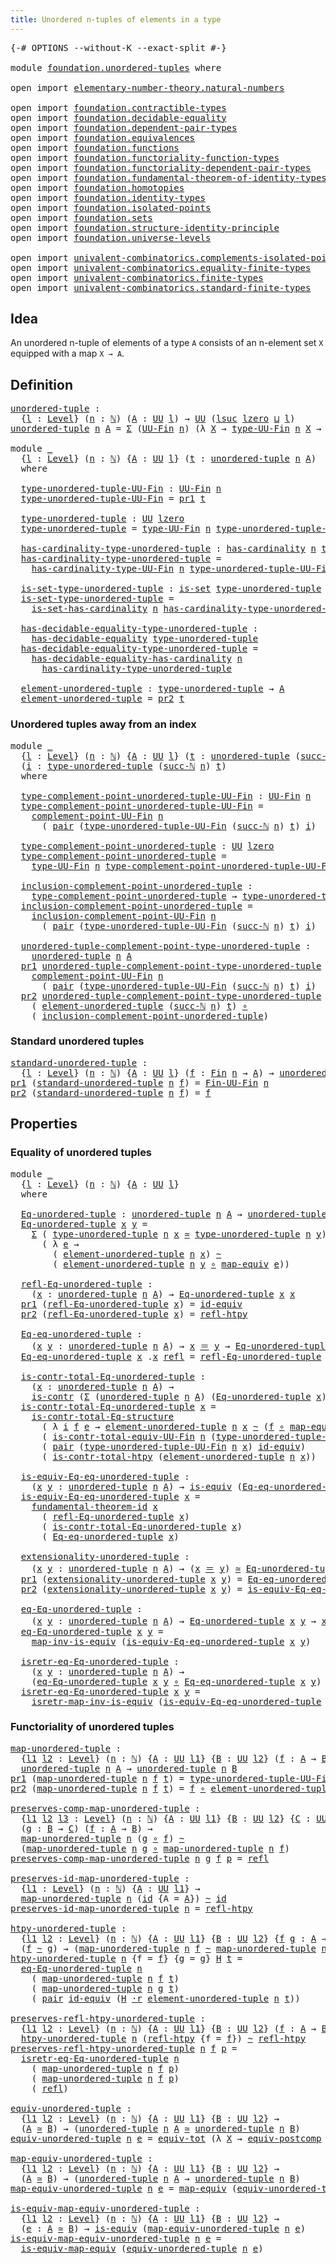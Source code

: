 ```yaml
---
title: Unordered n-tuples of elements in a type
---
```


<pre class="Agda"><a id="66" class="Symbol">{-#</a> <a id="70" class="Keyword">OPTIONS</a> <a id="78" class="Pragma">--without-K</a> <a id="90" class="Pragma">--exact-split</a> <a id="104" class="Symbol">#-}</a>

<a id="109" class="Keyword">module</a> <a id="116" href="foundation.unordered-tuples.html" class="Module">foundation.unordered-tuples</a> <a id="144" class="Keyword">where</a>

<a id="151" class="Keyword">open</a> <a id="156" class="Keyword">import</a> <a id="163" href="elementary-number-theory.natural-numbers.html" class="Module">elementary-number-theory.natural-numbers</a>

<a id="205" class="Keyword">open</a> <a id="210" class="Keyword">import</a> <a id="217" href="foundation.contractible-types.html" class="Module">foundation.contractible-types</a>
<a id="247" class="Keyword">open</a> <a id="252" class="Keyword">import</a> <a id="259" href="foundation.decidable-equality.html" class="Module">foundation.decidable-equality</a>
<a id="289" class="Keyword">open</a> <a id="294" class="Keyword">import</a> <a id="301" href="foundation.dependent-pair-types.html" class="Module">foundation.dependent-pair-types</a>
<a id="333" class="Keyword">open</a> <a id="338" class="Keyword">import</a> <a id="345" href="foundation.equivalences.html" class="Module">foundation.equivalences</a>
<a id="369" class="Keyword">open</a> <a id="374" class="Keyword">import</a> <a id="381" href="foundation.functions.html" class="Module">foundation.functions</a>
<a id="402" class="Keyword">open</a> <a id="407" class="Keyword">import</a> <a id="414" href="foundation.functoriality-function-types.html" class="Module">foundation.functoriality-function-types</a>
<a id="454" class="Keyword">open</a> <a id="459" class="Keyword">import</a> <a id="466" href="foundation.functoriality-dependent-pair-types.html" class="Module">foundation.functoriality-dependent-pair-types</a>
<a id="512" class="Keyword">open</a> <a id="517" class="Keyword">import</a> <a id="524" href="foundation.fundamental-theorem-of-identity-types.html" class="Module">foundation.fundamental-theorem-of-identity-types</a>
<a id="573" class="Keyword">open</a> <a id="578" class="Keyword">import</a> <a id="585" href="foundation.homotopies.html" class="Module">foundation.homotopies</a>
<a id="607" class="Keyword">open</a> <a id="612" class="Keyword">import</a> <a id="619" href="foundation.identity-types.html" class="Module">foundation.identity-types</a>
<a id="645" class="Keyword">open</a> <a id="650" class="Keyword">import</a> <a id="657" href="foundation.isolated-points.html" class="Module">foundation.isolated-points</a>
<a id="684" class="Keyword">open</a> <a id="689" class="Keyword">import</a> <a id="696" href="foundation.sets.html" class="Module">foundation.sets</a>
<a id="712" class="Keyword">open</a> <a id="717" class="Keyword">import</a> <a id="724" href="foundation.structure-identity-principle.html" class="Module">foundation.structure-identity-principle</a>
<a id="764" class="Keyword">open</a> <a id="769" class="Keyword">import</a> <a id="776" href="foundation.universe-levels.html" class="Module">foundation.universe-levels</a>

<a id="804" class="Keyword">open</a> <a id="809" class="Keyword">import</a> <a id="816" href="univalent-combinatorics.complements-isolated-points.html" class="Module">univalent-combinatorics.complements-isolated-points</a>
<a id="868" class="Keyword">open</a> <a id="873" class="Keyword">import</a> <a id="880" href="univalent-combinatorics.equality-finite-types.html" class="Module">univalent-combinatorics.equality-finite-types</a>
<a id="926" class="Keyword">open</a> <a id="931" class="Keyword">import</a> <a id="938" href="univalent-combinatorics.finite-types.html" class="Module">univalent-combinatorics.finite-types</a>
<a id="975" class="Keyword">open</a> <a id="980" class="Keyword">import</a> <a id="987" href="univalent-combinatorics.standard-finite-types.html" class="Module">univalent-combinatorics.standard-finite-types</a>
</pre>
## Idea

An unordered n-tuple of elements of a type `A` consists of an n-element set `X` equipped with a map `X → A`.

## Definition

<pre class="Agda"><a id="unordered-tuple"></a><a id="1180" href="foundation.unordered-tuples.html#1180" class="Function">unordered-tuple</a> <a id="1196" class="Symbol">:</a>
  <a id="1200" class="Symbol">{</a><a id="1201" href="foundation.unordered-tuples.html#1201" class="Bound">l</a> <a id="1203" class="Symbol">:</a> <a id="1205" href="Agda.Primitive.html#597" class="Postulate">Level</a><a id="1210" class="Symbol">}</a> <a id="1212" class="Symbol">(</a><a id="1213" href="foundation.unordered-tuples.html#1213" class="Bound">n</a> <a id="1215" class="Symbol">:</a> <a id="1217" href="elementary-number-theory.natural-numbers.html#1458" class="Datatype">ℕ</a><a id="1218" class="Symbol">)</a> <a id="1220" class="Symbol">(</a><a id="1221" href="foundation.unordered-tuples.html#1221" class="Bound">A</a> <a id="1223" class="Symbol">:</a> <a id="1225" href="foundation-core.universe-levels.html#235" class="Primitive">UU</a> <a id="1228" href="foundation.unordered-tuples.html#1201" class="Bound">l</a><a id="1229" class="Symbol">)</a> <a id="1231" class="Symbol">→</a> <a id="1233" href="foundation-core.universe-levels.html#235" class="Primitive">UU</a> <a id="1236" class="Symbol">(</a><a id="1237" href="Agda.Primitive.html#780" class="Primitive">lsuc</a> <a id="1242" href="Agda.Primitive.html#764" class="Primitive">lzero</a> <a id="1248" href="Agda.Primitive.html#810" class="Primitive Operator">⊔</a> <a id="1250" href="foundation.unordered-tuples.html#1201" class="Bound">l</a><a id="1251" class="Symbol">)</a>
<a id="1253" href="foundation.unordered-tuples.html#1180" class="Function">unordered-tuple</a> <a id="1269" href="foundation.unordered-tuples.html#1269" class="Bound">n</a> <a id="1271" href="foundation.unordered-tuples.html#1271" class="Bound">A</a> <a id="1273" class="Symbol">=</a> <a id="1275" href="foundation-core.dependent-pair-types.html#515" class="Record">Σ</a> <a id="1277" class="Symbol">(</a><a id="1278" href="univalent-combinatorics.finite-types.html#5892" class="Function">UU-Fin</a> <a id="1285" href="foundation.unordered-tuples.html#1269" class="Bound">n</a><a id="1286" class="Symbol">)</a> <a id="1288" class="Symbol">(λ</a> <a id="1291" href="foundation.unordered-tuples.html#1291" class="Bound">X</a> <a id="1293" class="Symbol">→</a> <a id="1295" href="univalent-combinatorics.finite-types.html#5954" class="Function">type-UU-Fin</a> <a id="1307" href="foundation.unordered-tuples.html#1269" class="Bound">n</a> <a id="1309" href="foundation.unordered-tuples.html#1291" class="Bound">X</a> <a id="1311" class="Symbol">→</a> <a id="1313" href="foundation.unordered-tuples.html#1271" class="Bound">A</a><a id="1314" class="Symbol">)</a>

<a id="1317" class="Keyword">module</a> <a id="1324" href="foundation.unordered-tuples.html#1324" class="Module">_</a>
  <a id="1328" class="Symbol">{</a><a id="1329" href="foundation.unordered-tuples.html#1329" class="Bound">l</a> <a id="1331" class="Symbol">:</a> <a id="1333" href="Agda.Primitive.html#597" class="Postulate">Level</a><a id="1338" class="Symbol">}</a> <a id="1340" class="Symbol">(</a><a id="1341" href="foundation.unordered-tuples.html#1341" class="Bound">n</a> <a id="1343" class="Symbol">:</a> <a id="1345" href="elementary-number-theory.natural-numbers.html#1458" class="Datatype">ℕ</a><a id="1346" class="Symbol">)</a> <a id="1348" class="Symbol">{</a><a id="1349" href="foundation.unordered-tuples.html#1349" class="Bound">A</a> <a id="1351" class="Symbol">:</a> <a id="1353" href="foundation-core.universe-levels.html#235" class="Primitive">UU</a> <a id="1356" href="foundation.unordered-tuples.html#1329" class="Bound">l</a><a id="1357" class="Symbol">}</a> <a id="1359" class="Symbol">(</a><a id="1360" href="foundation.unordered-tuples.html#1360" class="Bound">t</a> <a id="1362" class="Symbol">:</a> <a id="1364" href="foundation.unordered-tuples.html#1180" class="Function">unordered-tuple</a> <a id="1380" href="foundation.unordered-tuples.html#1341" class="Bound">n</a> <a id="1382" href="foundation.unordered-tuples.html#1349" class="Bound">A</a><a id="1383" class="Symbol">)</a>
  <a id="1387" class="Keyword">where</a>

  <a id="1396" href="foundation.unordered-tuples.html#1396" class="Function">type-unordered-tuple-UU-Fin</a> <a id="1424" class="Symbol">:</a> <a id="1426" href="univalent-combinatorics.finite-types.html#5892" class="Function">UU-Fin</a> <a id="1433" href="foundation.unordered-tuples.html#1341" class="Bound">n</a>
  <a id="1437" href="foundation.unordered-tuples.html#1396" class="Function">type-unordered-tuple-UU-Fin</a> <a id="1465" class="Symbol">=</a> <a id="1467" href="foundation-core.dependent-pair-types.html#605" class="Field">pr1</a> <a id="1471" href="foundation.unordered-tuples.html#1360" class="Bound">t</a>

  <a id="1476" href="foundation.unordered-tuples.html#1476" class="Function">type-unordered-tuple</a> <a id="1497" class="Symbol">:</a> <a id="1499" href="foundation-core.universe-levels.html#235" class="Primitive">UU</a> <a id="1502" href="Agda.Primitive.html#764" class="Primitive">lzero</a>
  <a id="1510" href="foundation.unordered-tuples.html#1476" class="Function">type-unordered-tuple</a> <a id="1531" class="Symbol">=</a> <a id="1533" href="univalent-combinatorics.finite-types.html#5954" class="Function">type-UU-Fin</a> <a id="1545" href="foundation.unordered-tuples.html#1341" class="Bound">n</a> <a id="1547" href="foundation.unordered-tuples.html#1396" class="Function">type-unordered-tuple-UU-Fin</a>

  <a id="1578" href="foundation.unordered-tuples.html#1578" class="Function">has-cardinality-type-unordered-tuple</a> <a id="1615" class="Symbol">:</a> <a id="1617" href="univalent-combinatorics.finite-types.html#5248" class="Function">has-cardinality</a> <a id="1633" href="foundation.unordered-tuples.html#1341" class="Bound">n</a> <a id="1635" href="foundation.unordered-tuples.html#1476" class="Function">type-unordered-tuple</a>
  <a id="1658" href="foundation.unordered-tuples.html#1578" class="Function">has-cardinality-type-unordered-tuple</a> <a id="1695" class="Symbol">=</a>
    <a id="1701" href="univalent-combinatorics.finite-types.html#6034" class="Function">has-cardinality-type-UU-Fin</a> <a id="1729" href="foundation.unordered-tuples.html#1341" class="Bound">n</a> <a id="1731" href="foundation.unordered-tuples.html#1396" class="Function">type-unordered-tuple-UU-Fin</a>

  <a id="1762" href="foundation.unordered-tuples.html#1762" class="Function">is-set-type-unordered-tuple</a> <a id="1790" class="Symbol">:</a> <a id="1792" href="foundation-core.sets.html#1113" class="Function">is-set</a> <a id="1799" href="foundation.unordered-tuples.html#1476" class="Function">type-unordered-tuple</a>
  <a id="1822" href="foundation.unordered-tuples.html#1762" class="Function">is-set-type-unordered-tuple</a> <a id="1850" class="Symbol">=</a>
    <a id="1856" href="univalent-combinatorics.equality-finite-types.html#2521" class="Function">is-set-has-cardinality</a> <a id="1879" href="foundation.unordered-tuples.html#1341" class="Bound">n</a> <a id="1881" href="foundation.unordered-tuples.html#1578" class="Function">has-cardinality-type-unordered-tuple</a>

  <a id="1921" href="foundation.unordered-tuples.html#1921" class="Function">has-decidable-equality-type-unordered-tuple</a> <a id="1965" class="Symbol">:</a>
    <a id="1971" href="foundation.decidable-equality.html#1799" class="Function">has-decidable-equality</a> <a id="1994" href="foundation.unordered-tuples.html#1476" class="Function">type-unordered-tuple</a>
  <a id="2017" href="foundation.unordered-tuples.html#1921" class="Function">has-decidable-equality-type-unordered-tuple</a> <a id="2061" class="Symbol">=</a>
    <a id="2067" href="univalent-combinatorics.equality-finite-types.html#3057" class="Function">has-decidable-equality-has-cardinality</a> <a id="2106" href="foundation.unordered-tuples.html#1341" class="Bound">n</a>
      <a id="2114" href="foundation.unordered-tuples.html#1578" class="Function">has-cardinality-type-unordered-tuple</a>
      
  <a id="2160" href="foundation.unordered-tuples.html#2160" class="Function">element-unordered-tuple</a> <a id="2184" class="Symbol">:</a> <a id="2186" href="foundation.unordered-tuples.html#1476" class="Function">type-unordered-tuple</a> <a id="2207" class="Symbol">→</a> <a id="2209" href="foundation.unordered-tuples.html#1349" class="Bound">A</a>
  <a id="2213" href="foundation.unordered-tuples.html#2160" class="Function">element-unordered-tuple</a> <a id="2237" class="Symbol">=</a> <a id="2239" href="foundation-core.dependent-pair-types.html#617" class="Field">pr2</a> <a id="2243" href="foundation.unordered-tuples.html#1360" class="Bound">t</a>
</pre>
### Unordered tuples away from an index

<pre class="Agda"><a id="2299" class="Keyword">module</a> <a id="2306" href="foundation.unordered-tuples.html#2306" class="Module">_</a>
  <a id="2310" class="Symbol">{</a><a id="2311" href="foundation.unordered-tuples.html#2311" class="Bound">l</a> <a id="2313" class="Symbol">:</a> <a id="2315" href="Agda.Primitive.html#597" class="Postulate">Level</a><a id="2320" class="Symbol">}</a> <a id="2322" class="Symbol">(</a><a id="2323" href="foundation.unordered-tuples.html#2323" class="Bound">n</a> <a id="2325" class="Symbol">:</a> <a id="2327" href="elementary-number-theory.natural-numbers.html#1458" class="Datatype">ℕ</a><a id="2328" class="Symbol">)</a> <a id="2330" class="Symbol">{</a><a id="2331" href="foundation.unordered-tuples.html#2331" class="Bound">A</a> <a id="2333" class="Symbol">:</a> <a id="2335" href="foundation-core.universe-levels.html#235" class="Primitive">UU</a> <a id="2338" href="foundation.unordered-tuples.html#2311" class="Bound">l</a><a id="2339" class="Symbol">}</a> <a id="2341" class="Symbol">(</a><a id="2342" href="foundation.unordered-tuples.html#2342" class="Bound">t</a> <a id="2344" class="Symbol">:</a> <a id="2346" href="foundation.unordered-tuples.html#1180" class="Function">unordered-tuple</a> <a id="2362" class="Symbol">(</a><a id="2363" href="elementary-number-theory.natural-numbers.html#1492" class="InductiveConstructor">succ-ℕ</a> <a id="2370" href="foundation.unordered-tuples.html#2323" class="Bound">n</a><a id="2371" class="Symbol">)</a> <a id="2373" href="foundation.unordered-tuples.html#2331" class="Bound">A</a><a id="2374" class="Symbol">)</a>
  <a id="2378" class="Symbol">(</a><a id="2379" href="foundation.unordered-tuples.html#2379" class="Bound">i</a> <a id="2381" class="Symbol">:</a> <a id="2383" href="foundation.unordered-tuples.html#1476" class="Function">type-unordered-tuple</a> <a id="2404" class="Symbol">(</a><a id="2405" href="elementary-number-theory.natural-numbers.html#1492" class="InductiveConstructor">succ-ℕ</a> <a id="2412" href="foundation.unordered-tuples.html#2323" class="Bound">n</a><a id="2413" class="Symbol">)</a> <a id="2415" href="foundation.unordered-tuples.html#2342" class="Bound">t</a><a id="2416" class="Symbol">)</a>
  <a id="2420" class="Keyword">where</a>

  <a id="2429" href="foundation.unordered-tuples.html#2429" class="Function">type-complement-point-unordered-tuple-UU-Fin</a> <a id="2474" class="Symbol">:</a> <a id="2476" href="univalent-combinatorics.finite-types.html#5892" class="Function">UU-Fin</a> <a id="2483" href="foundation.unordered-tuples.html#2323" class="Bound">n</a>
  <a id="2487" href="foundation.unordered-tuples.html#2429" class="Function">type-complement-point-unordered-tuple-UU-Fin</a> <a id="2532" class="Symbol">=</a>
    <a id="2538" href="univalent-combinatorics.complements-isolated-points.html#4996" class="Function">complement-point-UU-Fin</a> <a id="2562" href="foundation.unordered-tuples.html#2323" class="Bound">n</a>
      <a id="2570" class="Symbol">(</a> <a id="2572" href="foundation-core.dependent-pair-types.html#588" class="InductiveConstructor">pair</a> <a id="2577" class="Symbol">(</a><a id="2578" href="foundation.unordered-tuples.html#1396" class="Function">type-unordered-tuple-UU-Fin</a> <a id="2606" class="Symbol">(</a><a id="2607" href="elementary-number-theory.natural-numbers.html#1492" class="InductiveConstructor">succ-ℕ</a> <a id="2614" href="foundation.unordered-tuples.html#2323" class="Bound">n</a><a id="2615" class="Symbol">)</a> <a id="2617" href="foundation.unordered-tuples.html#2342" class="Bound">t</a><a id="2618" class="Symbol">)</a> <a id="2620" href="foundation.unordered-tuples.html#2379" class="Bound">i</a><a id="2621" class="Symbol">)</a>

  <a id="2626" href="foundation.unordered-tuples.html#2626" class="Function">type-complement-point-unordered-tuple</a> <a id="2664" class="Symbol">:</a> <a id="2666" href="foundation-core.universe-levels.html#235" class="Primitive">UU</a> <a id="2669" href="Agda.Primitive.html#764" class="Primitive">lzero</a>
  <a id="2677" href="foundation.unordered-tuples.html#2626" class="Function">type-complement-point-unordered-tuple</a> <a id="2715" class="Symbol">=</a>
    <a id="2721" href="univalent-combinatorics.finite-types.html#5954" class="Function">type-UU-Fin</a> <a id="2733" href="foundation.unordered-tuples.html#2323" class="Bound">n</a> <a id="2735" href="foundation.unordered-tuples.html#2429" class="Function">type-complement-point-unordered-tuple-UU-Fin</a>

  <a id="2783" href="foundation.unordered-tuples.html#2783" class="Function">inclusion-complement-point-unordered-tuple</a> <a id="2826" class="Symbol">:</a>
    <a id="2832" href="foundation.unordered-tuples.html#2626" class="Function">type-complement-point-unordered-tuple</a> <a id="2870" class="Symbol">→</a> <a id="2872" href="foundation.unordered-tuples.html#1476" class="Function">type-unordered-tuple</a> <a id="2893" class="Symbol">(</a><a id="2894" href="elementary-number-theory.natural-numbers.html#1492" class="InductiveConstructor">succ-ℕ</a> <a id="2901" href="foundation.unordered-tuples.html#2323" class="Bound">n</a><a id="2902" class="Symbol">)</a> <a id="2904" href="foundation.unordered-tuples.html#2342" class="Bound">t</a>
  <a id="2908" href="foundation.unordered-tuples.html#2783" class="Function">inclusion-complement-point-unordered-tuple</a> <a id="2951" class="Symbol">=</a>
    <a id="2957" href="univalent-combinatorics.complements-isolated-points.html#5153" class="Function">inclusion-complement-point-UU-Fin</a> <a id="2991" href="foundation.unordered-tuples.html#2323" class="Bound">n</a>
      <a id="2999" class="Symbol">(</a> <a id="3001" href="foundation-core.dependent-pair-types.html#588" class="InductiveConstructor">pair</a> <a id="3006" class="Symbol">(</a><a id="3007" href="foundation.unordered-tuples.html#1396" class="Function">type-unordered-tuple-UU-Fin</a> <a id="3035" class="Symbol">(</a><a id="3036" href="elementary-number-theory.natural-numbers.html#1492" class="InductiveConstructor">succ-ℕ</a> <a id="3043" href="foundation.unordered-tuples.html#2323" class="Bound">n</a><a id="3044" class="Symbol">)</a> <a id="3046" href="foundation.unordered-tuples.html#2342" class="Bound">t</a><a id="3047" class="Symbol">)</a> <a id="3049" href="foundation.unordered-tuples.html#2379" class="Bound">i</a><a id="3050" class="Symbol">)</a>

  <a id="3055" href="foundation.unordered-tuples.html#3055" class="Function">unordered-tuple-complement-point-type-unordered-tuple</a> <a id="3109" class="Symbol">:</a>
    <a id="3115" href="foundation.unordered-tuples.html#1180" class="Function">unordered-tuple</a> <a id="3131" href="foundation.unordered-tuples.html#2323" class="Bound">n</a> <a id="3133" href="foundation.unordered-tuples.html#2331" class="Bound">A</a>
  <a id="3137" href="foundation-core.dependent-pair-types.html#605" class="Field">pr1</a> <a id="3141" href="foundation.unordered-tuples.html#3055" class="Function">unordered-tuple-complement-point-type-unordered-tuple</a> <a id="3195" class="Symbol">=</a>
    <a id="3201" href="univalent-combinatorics.complements-isolated-points.html#4996" class="Function">complement-point-UU-Fin</a> <a id="3225" href="foundation.unordered-tuples.html#2323" class="Bound">n</a>
      <a id="3233" class="Symbol">(</a> <a id="3235" href="foundation-core.dependent-pair-types.html#588" class="InductiveConstructor">pair</a> <a id="3240" class="Symbol">(</a><a id="3241" href="foundation.unordered-tuples.html#1396" class="Function">type-unordered-tuple-UU-Fin</a> <a id="3269" class="Symbol">(</a><a id="3270" href="elementary-number-theory.natural-numbers.html#1492" class="InductiveConstructor">succ-ℕ</a> <a id="3277" href="foundation.unordered-tuples.html#2323" class="Bound">n</a><a id="3278" class="Symbol">)</a> <a id="3280" href="foundation.unordered-tuples.html#2342" class="Bound">t</a><a id="3281" class="Symbol">)</a> <a id="3283" href="foundation.unordered-tuples.html#2379" class="Bound">i</a><a id="3284" class="Symbol">)</a>
  <a id="3288" href="foundation-core.dependent-pair-types.html#617" class="Field">pr2</a> <a id="3292" href="foundation.unordered-tuples.html#3055" class="Function">unordered-tuple-complement-point-type-unordered-tuple</a> <a id="3346" class="Symbol">=</a>
    <a id="3352" class="Symbol">(</a> <a id="3354" href="foundation.unordered-tuples.html#2160" class="Function">element-unordered-tuple</a> <a id="3378" class="Symbol">(</a><a id="3379" href="elementary-number-theory.natural-numbers.html#1492" class="InductiveConstructor">succ-ℕ</a> <a id="3386" href="foundation.unordered-tuples.html#2323" class="Bound">n</a><a id="3387" class="Symbol">)</a> <a id="3389" href="foundation.unordered-tuples.html#2342" class="Bound">t</a><a id="3390" class="Symbol">)</a> <a id="3392" href="foundation-core.functions.html#420" class="Function Operator">∘</a>
    <a id="3398" class="Symbol">(</a> <a id="3400" href="foundation.unordered-tuples.html#2783" class="Function">inclusion-complement-point-unordered-tuple</a><a id="3442" class="Symbol">)</a>
</pre>
### Standard unordered tuples

<pre class="Agda"><a id="standard-unordered-tuple"></a><a id="3488" href="foundation.unordered-tuples.html#3488" class="Function">standard-unordered-tuple</a> <a id="3513" class="Symbol">:</a>
  <a id="3517" class="Symbol">{</a><a id="3518" href="foundation.unordered-tuples.html#3518" class="Bound">l</a> <a id="3520" class="Symbol">:</a> <a id="3522" href="Agda.Primitive.html#597" class="Postulate">Level</a><a id="3527" class="Symbol">}</a> <a id="3529" class="Symbol">(</a><a id="3530" href="foundation.unordered-tuples.html#3530" class="Bound">n</a> <a id="3532" class="Symbol">:</a> <a id="3534" href="elementary-number-theory.natural-numbers.html#1458" class="Datatype">ℕ</a><a id="3535" class="Symbol">)</a> <a id="3537" class="Symbol">{</a><a id="3538" href="foundation.unordered-tuples.html#3538" class="Bound">A</a> <a id="3540" class="Symbol">:</a> <a id="3542" href="foundation-core.universe-levels.html#235" class="Primitive">UU</a> <a id="3545" href="foundation.unordered-tuples.html#3518" class="Bound">l</a><a id="3546" class="Symbol">}</a> <a id="3548" class="Symbol">(</a><a id="3549" href="foundation.unordered-tuples.html#3549" class="Bound">f</a> <a id="3551" class="Symbol">:</a> <a id="3553" href="univalent-combinatorics.standard-finite-types.html#2523" class="Function">Fin</a> <a id="3557" href="foundation.unordered-tuples.html#3530" class="Bound">n</a> <a id="3559" class="Symbol">→</a> <a id="3561" href="foundation.unordered-tuples.html#3538" class="Bound">A</a><a id="3562" class="Symbol">)</a> <a id="3564" class="Symbol">→</a> <a id="3566" href="foundation.unordered-tuples.html#1180" class="Function">unordered-tuple</a> <a id="3582" href="foundation.unordered-tuples.html#3530" class="Bound">n</a> <a id="3584" href="foundation.unordered-tuples.html#3538" class="Bound">A</a>
<a id="3586" href="foundation-core.dependent-pair-types.html#605" class="Field">pr1</a> <a id="3590" class="Symbol">(</a><a id="3591" href="foundation.unordered-tuples.html#3488" class="Function">standard-unordered-tuple</a> <a id="3616" href="foundation.unordered-tuples.html#3616" class="Bound">n</a> <a id="3618" href="foundation.unordered-tuples.html#3618" class="Bound">f</a><a id="3619" class="Symbol">)</a> <a id="3621" class="Symbol">=</a> <a id="3623" href="univalent-combinatorics.finite-types.html#10106" class="Function">Fin-UU-Fin</a> <a id="3634" href="foundation.unordered-tuples.html#3616" class="Bound">n</a>
<a id="3636" href="foundation-core.dependent-pair-types.html#617" class="Field">pr2</a> <a id="3640" class="Symbol">(</a><a id="3641" href="foundation.unordered-tuples.html#3488" class="Function">standard-unordered-tuple</a> <a id="3666" href="foundation.unordered-tuples.html#3666" class="Bound">n</a> <a id="3668" href="foundation.unordered-tuples.html#3668" class="Bound">f</a><a id="3669" class="Symbol">)</a> <a id="3671" class="Symbol">=</a> <a id="3673" href="foundation.unordered-tuples.html#3668" class="Bound">f</a>
</pre>
## Properties

### Equality of unordered tuples

<pre class="Agda"><a id="3737" class="Keyword">module</a> <a id="3744" href="foundation.unordered-tuples.html#3744" class="Module">_</a>
  <a id="3748" class="Symbol">{</a><a id="3749" href="foundation.unordered-tuples.html#3749" class="Bound">l</a> <a id="3751" class="Symbol">:</a> <a id="3753" href="Agda.Primitive.html#597" class="Postulate">Level</a><a id="3758" class="Symbol">}</a> <a id="3760" class="Symbol">(</a><a id="3761" href="foundation.unordered-tuples.html#3761" class="Bound">n</a> <a id="3763" class="Symbol">:</a> <a id="3765" href="elementary-number-theory.natural-numbers.html#1458" class="Datatype">ℕ</a><a id="3766" class="Symbol">)</a> <a id="3768" class="Symbol">{</a><a id="3769" href="foundation.unordered-tuples.html#3769" class="Bound">A</a> <a id="3771" class="Symbol">:</a> <a id="3773" href="foundation-core.universe-levels.html#235" class="Primitive">UU</a> <a id="3776" href="foundation.unordered-tuples.html#3749" class="Bound">l</a><a id="3777" class="Symbol">}</a>
  <a id="3781" class="Keyword">where</a>
  
  <a id="3792" href="foundation.unordered-tuples.html#3792" class="Function">Eq-unordered-tuple</a> <a id="3811" class="Symbol">:</a> <a id="3813" href="foundation.unordered-tuples.html#1180" class="Function">unordered-tuple</a> <a id="3829" href="foundation.unordered-tuples.html#3761" class="Bound">n</a> <a id="3831" href="foundation.unordered-tuples.html#3769" class="Bound">A</a> <a id="3833" class="Symbol">→</a> <a id="3835" href="foundation.unordered-tuples.html#1180" class="Function">unordered-tuple</a> <a id="3851" href="foundation.unordered-tuples.html#3761" class="Bound">n</a> <a id="3853" href="foundation.unordered-tuples.html#3769" class="Bound">A</a> <a id="3855" class="Symbol">→</a> <a id="3857" href="foundation-core.universe-levels.html#235" class="Primitive">UU</a> <a id="3860" href="foundation.unordered-tuples.html#3749" class="Bound">l</a>
  <a id="3864" href="foundation.unordered-tuples.html#3792" class="Function">Eq-unordered-tuple</a> <a id="3883" href="foundation.unordered-tuples.html#3883" class="Bound">x</a> <a id="3885" href="foundation.unordered-tuples.html#3885" class="Bound">y</a> <a id="3887" class="Symbol">=</a>
    <a id="3893" href="foundation-core.dependent-pair-types.html#515" class="Record">Σ</a> <a id="3895" class="Symbol">(</a> <a id="3897" href="foundation.unordered-tuples.html#1476" class="Function">type-unordered-tuple</a> <a id="3918" href="foundation.unordered-tuples.html#3761" class="Bound">n</a> <a id="3920" href="foundation.unordered-tuples.html#3883" class="Bound">x</a> <a id="3922" href="foundation-core.equivalences.html#1621" class="Function Operator">≃</a> <a id="3924" href="foundation.unordered-tuples.html#1476" class="Function">type-unordered-tuple</a> <a id="3945" href="foundation.unordered-tuples.html#3761" class="Bound">n</a> <a id="3947" href="foundation.unordered-tuples.html#3885" class="Bound">y</a><a id="3948" class="Symbol">)</a>
      <a id="3956" class="Symbol">(</a> <a id="3958" class="Symbol">λ</a> <a id="3960" href="foundation.unordered-tuples.html#3960" class="Bound">e</a> <a id="3962" class="Symbol">→</a>
        <a id="3972" class="Symbol">(</a> <a id="3974" href="foundation.unordered-tuples.html#2160" class="Function">element-unordered-tuple</a> <a id="3998" href="foundation.unordered-tuples.html#3761" class="Bound">n</a> <a id="4000" href="foundation.unordered-tuples.html#3883" class="Bound">x</a><a id="4001" class="Symbol">)</a> <a id="4003" href="foundation-core.homotopies.html#627" class="Function Operator">~</a>
        <a id="4013" class="Symbol">(</a> <a id="4015" href="foundation.unordered-tuples.html#2160" class="Function">element-unordered-tuple</a> <a id="4039" href="foundation.unordered-tuples.html#3761" class="Bound">n</a> <a id="4041" href="foundation.unordered-tuples.html#3885" class="Bound">y</a> <a id="4043" href="foundation-core.functions.html#420" class="Function Operator">∘</a> <a id="4045" href="foundation-core.equivalences.html#1821" class="Function">map-equiv</a> <a id="4055" href="foundation.unordered-tuples.html#3960" class="Bound">e</a><a id="4056" class="Symbol">))</a>

  <a id="4062" href="foundation.unordered-tuples.html#4062" class="Function">refl-Eq-unordered-tuple</a> <a id="4086" class="Symbol">:</a>
    <a id="4092" class="Symbol">(</a><a id="4093" href="foundation.unordered-tuples.html#4093" class="Bound">x</a> <a id="4095" class="Symbol">:</a> <a id="4097" href="foundation.unordered-tuples.html#1180" class="Function">unordered-tuple</a> <a id="4113" href="foundation.unordered-tuples.html#3761" class="Bound">n</a> <a id="4115" href="foundation.unordered-tuples.html#3769" class="Bound">A</a><a id="4116" class="Symbol">)</a> <a id="4118" class="Symbol">→</a> <a id="4120" href="foundation.unordered-tuples.html#3792" class="Function">Eq-unordered-tuple</a> <a id="4139" href="foundation.unordered-tuples.html#4093" class="Bound">x</a> <a id="4141" href="foundation.unordered-tuples.html#4093" class="Bound">x</a>
  <a id="4145" href="foundation-core.dependent-pair-types.html#605" class="Field">pr1</a> <a id="4149" class="Symbol">(</a><a id="4150" href="foundation.unordered-tuples.html#4062" class="Function">refl-Eq-unordered-tuple</a> <a id="4174" href="foundation.unordered-tuples.html#4174" class="Bound">x</a><a id="4175" class="Symbol">)</a> <a id="4177" class="Symbol">=</a> <a id="4179" href="foundation-core.equivalences.html#2494" class="Function">id-equiv</a>
  <a id="4190" href="foundation-core.dependent-pair-types.html#617" class="Field">pr2</a> <a id="4194" class="Symbol">(</a><a id="4195" href="foundation.unordered-tuples.html#4062" class="Function">refl-Eq-unordered-tuple</a> <a id="4219" href="foundation.unordered-tuples.html#4219" class="Bound">x</a><a id="4220" class="Symbol">)</a> <a id="4222" class="Symbol">=</a> <a id="4224" href="foundation-core.homotopies.html#741" class="Function">refl-htpy</a>

  <a id="4237" href="foundation.unordered-tuples.html#4237" class="Function">Eq-eq-unordered-tuple</a> <a id="4259" class="Symbol">:</a>
    <a id="4265" class="Symbol">(</a><a id="4266" href="foundation.unordered-tuples.html#4266" class="Bound">x</a> <a id="4268" href="foundation.unordered-tuples.html#4268" class="Bound">y</a> <a id="4270" class="Symbol">:</a> <a id="4272" href="foundation.unordered-tuples.html#1180" class="Function">unordered-tuple</a> <a id="4288" href="foundation.unordered-tuples.html#3761" class="Bound">n</a> <a id="4290" href="foundation.unordered-tuples.html#3769" class="Bound">A</a><a id="4291" class="Symbol">)</a> <a id="4293" class="Symbol">→</a> <a id="4295" href="foundation.unordered-tuples.html#4266" class="Bound">x</a> <a id="4297" href="foundation-core.identity-types.html#1865" class="Function Operator">＝</a> <a id="4299" href="foundation.unordered-tuples.html#4268" class="Bound">y</a> <a id="4301" class="Symbol">→</a> <a id="4303" href="foundation.unordered-tuples.html#3792" class="Function">Eq-unordered-tuple</a> <a id="4322" href="foundation.unordered-tuples.html#4266" class="Bound">x</a> <a id="4324" href="foundation.unordered-tuples.html#4268" class="Bound">y</a>
  <a id="4328" href="foundation.unordered-tuples.html#4237" class="Function">Eq-eq-unordered-tuple</a> <a id="4350" href="foundation.unordered-tuples.html#4350" class="Bound">x</a> <a id="4352" class="DottedPattern Symbol">.</a><a id="4353" href="foundation.unordered-tuples.html#4350" class="DottedPattern Bound">x</a> <a id="4355" href="foundation-core.identity-types.html#1820" class="InductiveConstructor">refl</a> <a id="4360" class="Symbol">=</a> <a id="4362" href="foundation.unordered-tuples.html#4062" class="Function">refl-Eq-unordered-tuple</a> <a id="4386" href="foundation.unordered-tuples.html#4350" class="Bound">x</a>

  <a id="4391" href="foundation.unordered-tuples.html#4391" class="Function">is-contr-total-Eq-unordered-tuple</a> <a id="4425" class="Symbol">:</a>
    <a id="4431" class="Symbol">(</a><a id="4432" href="foundation.unordered-tuples.html#4432" class="Bound">x</a> <a id="4434" class="Symbol">:</a> <a id="4436" href="foundation.unordered-tuples.html#1180" class="Function">unordered-tuple</a> <a id="4452" href="foundation.unordered-tuples.html#3761" class="Bound">n</a> <a id="4454" href="foundation.unordered-tuples.html#3769" class="Bound">A</a><a id="4455" class="Symbol">)</a> <a id="4457" class="Symbol">→</a>
    <a id="4463" href="foundation-core.contractible-types.html#1006" class="Function">is-contr</a> <a id="4472" class="Symbol">(</a><a id="4473" href="foundation-core.dependent-pair-types.html#515" class="Record">Σ</a> <a id="4475" class="Symbol">(</a><a id="4476" href="foundation.unordered-tuples.html#1180" class="Function">unordered-tuple</a> <a id="4492" href="foundation.unordered-tuples.html#3761" class="Bound">n</a> <a id="4494" href="foundation.unordered-tuples.html#3769" class="Bound">A</a><a id="4495" class="Symbol">)</a> <a id="4497" class="Symbol">(</a><a id="4498" href="foundation.unordered-tuples.html#3792" class="Function">Eq-unordered-tuple</a> <a id="4517" href="foundation.unordered-tuples.html#4432" class="Bound">x</a><a id="4518" class="Symbol">))</a>
  <a id="4523" href="foundation.unordered-tuples.html#4391" class="Function">is-contr-total-Eq-unordered-tuple</a> <a id="4557" href="foundation.unordered-tuples.html#4557" class="Bound">x</a> <a id="4559" class="Symbol">=</a>
    <a id="4565" href="foundation.structure-identity-principle.html#1355" class="Function">is-contr-total-Eq-structure</a>
      <a id="4599" class="Symbol">(</a> <a id="4601" class="Symbol">λ</a> <a id="4603" href="foundation.unordered-tuples.html#4603" class="Bound">i</a> <a id="4605" href="foundation.unordered-tuples.html#4605" class="Bound">f</a> <a id="4607" href="foundation.unordered-tuples.html#4607" class="Bound">e</a> <a id="4609" class="Symbol">→</a> <a id="4611" href="foundation.unordered-tuples.html#2160" class="Function">element-unordered-tuple</a> <a id="4635" href="foundation.unordered-tuples.html#3761" class="Bound">n</a> <a id="4637" href="foundation.unordered-tuples.html#4557" class="Bound">x</a> <a id="4639" href="foundation-core.homotopies.html#627" class="Function Operator">~</a> <a id="4641" class="Symbol">(</a><a id="4642" href="foundation.unordered-tuples.html#4605" class="Bound">f</a> <a id="4644" href="foundation-core.functions.html#420" class="Function Operator">∘</a> <a id="4646" href="foundation-core.equivalences.html#1821" class="Function">map-equiv</a> <a id="4656" href="foundation.unordered-tuples.html#4607" class="Bound">e</a><a id="4657" class="Symbol">))</a>
      <a id="4666" class="Symbol">(</a> <a id="4668" href="univalent-combinatorics.finite-types.html#21704" class="Function">is-contr-total-equiv-UU-Fin</a> <a id="4696" href="foundation.unordered-tuples.html#3761" class="Bound">n</a> <a id="4698" class="Symbol">(</a><a id="4699" href="foundation.unordered-tuples.html#1396" class="Function">type-unordered-tuple-UU-Fin</a> <a id="4727" href="foundation.unordered-tuples.html#3761" class="Bound">n</a> <a id="4729" href="foundation.unordered-tuples.html#4557" class="Bound">x</a><a id="4730" class="Symbol">))</a>
      <a id="4739" class="Symbol">(</a> <a id="4741" href="foundation-core.dependent-pair-types.html#588" class="InductiveConstructor">pair</a> <a id="4746" class="Symbol">(</a><a id="4747" href="foundation.unordered-tuples.html#1396" class="Function">type-unordered-tuple-UU-Fin</a> <a id="4775" href="foundation.unordered-tuples.html#3761" class="Bound">n</a> <a id="4777" href="foundation.unordered-tuples.html#4557" class="Bound">x</a><a id="4778" class="Symbol">)</a> <a id="4780" href="foundation-core.equivalences.html#2494" class="Function">id-equiv</a><a id="4788" class="Symbol">)</a>
      <a id="4796" class="Symbol">(</a> <a id="4798" href="foundation.homotopies.html#3155" class="Function">is-contr-total-htpy</a> <a id="4818" class="Symbol">(</a><a id="4819" href="foundation.unordered-tuples.html#2160" class="Function">element-unordered-tuple</a> <a id="4843" href="foundation.unordered-tuples.html#3761" class="Bound">n</a> <a id="4845" href="foundation.unordered-tuples.html#4557" class="Bound">x</a><a id="4846" class="Symbol">))</a>

  <a id="4852" href="foundation.unordered-tuples.html#4852" class="Function">is-equiv-Eq-eq-unordered-tuple</a> <a id="4883" class="Symbol">:</a>
    <a id="4889" class="Symbol">(</a><a id="4890" href="foundation.unordered-tuples.html#4890" class="Bound">x</a> <a id="4892" href="foundation.unordered-tuples.html#4892" class="Bound">y</a> <a id="4894" class="Symbol">:</a> <a id="4896" href="foundation.unordered-tuples.html#1180" class="Function">unordered-tuple</a> <a id="4912" href="foundation.unordered-tuples.html#3761" class="Bound">n</a> <a id="4914" href="foundation.unordered-tuples.html#3769" class="Bound">A</a><a id="4915" class="Symbol">)</a> <a id="4917" class="Symbol">→</a> <a id="4919" href="foundation-core.equivalences.html#1556" class="Function">is-equiv</a> <a id="4928" class="Symbol">(</a><a id="4929" href="foundation.unordered-tuples.html#4237" class="Function">Eq-eq-unordered-tuple</a> <a id="4951" href="foundation.unordered-tuples.html#4890" class="Bound">x</a> <a id="4953" href="foundation.unordered-tuples.html#4892" class="Bound">y</a><a id="4954" class="Symbol">)</a>
  <a id="4958" href="foundation.unordered-tuples.html#4852" class="Function">is-equiv-Eq-eq-unordered-tuple</a> <a id="4989" href="foundation.unordered-tuples.html#4989" class="Bound">x</a> <a id="4991" class="Symbol">=</a>
    <a id="4997" href="foundation-core.fundamental-theorem-of-identity-types.html#1904" class="Function">fundamental-theorem-id</a> <a id="5020" href="foundation.unordered-tuples.html#4989" class="Bound">x</a>
      <a id="5028" class="Symbol">(</a> <a id="5030" href="foundation.unordered-tuples.html#4062" class="Function">refl-Eq-unordered-tuple</a> <a id="5054" href="foundation.unordered-tuples.html#4989" class="Bound">x</a><a id="5055" class="Symbol">)</a>
      <a id="5063" class="Symbol">(</a> <a id="5065" href="foundation.unordered-tuples.html#4391" class="Function">is-contr-total-Eq-unordered-tuple</a> <a id="5099" href="foundation.unordered-tuples.html#4989" class="Bound">x</a><a id="5100" class="Symbol">)</a>
      <a id="5108" class="Symbol">(</a> <a id="5110" href="foundation.unordered-tuples.html#4237" class="Function">Eq-eq-unordered-tuple</a> <a id="5132" href="foundation.unordered-tuples.html#4989" class="Bound">x</a><a id="5133" class="Symbol">)</a>

  <a id="5138" href="foundation.unordered-tuples.html#5138" class="Function">extensionality-unordered-tuple</a> <a id="5169" class="Symbol">:</a>
    <a id="5175" class="Symbol">(</a><a id="5176" href="foundation.unordered-tuples.html#5176" class="Bound">x</a> <a id="5178" href="foundation.unordered-tuples.html#5178" class="Bound">y</a> <a id="5180" class="Symbol">:</a> <a id="5182" href="foundation.unordered-tuples.html#1180" class="Function">unordered-tuple</a> <a id="5198" href="foundation.unordered-tuples.html#3761" class="Bound">n</a> <a id="5200" href="foundation.unordered-tuples.html#3769" class="Bound">A</a><a id="5201" class="Symbol">)</a> <a id="5203" class="Symbol">→</a> <a id="5205" class="Symbol">(</a><a id="5206" href="foundation.unordered-tuples.html#5176" class="Bound">x</a> <a id="5208" href="foundation-core.identity-types.html#1865" class="Function Operator">＝</a> <a id="5210" href="foundation.unordered-tuples.html#5178" class="Bound">y</a><a id="5211" class="Symbol">)</a> <a id="5213" href="foundation-core.equivalences.html#1621" class="Function Operator">≃</a> <a id="5215" href="foundation.unordered-tuples.html#3792" class="Function">Eq-unordered-tuple</a> <a id="5234" href="foundation.unordered-tuples.html#5176" class="Bound">x</a> <a id="5236" href="foundation.unordered-tuples.html#5178" class="Bound">y</a>
  <a id="5240" href="foundation-core.dependent-pair-types.html#605" class="Field">pr1</a> <a id="5244" class="Symbol">(</a><a id="5245" href="foundation.unordered-tuples.html#5138" class="Function">extensionality-unordered-tuple</a> <a id="5276" href="foundation.unordered-tuples.html#5276" class="Bound">x</a> <a id="5278" href="foundation.unordered-tuples.html#5278" class="Bound">y</a><a id="5279" class="Symbol">)</a> <a id="5281" class="Symbol">=</a> <a id="5283" href="foundation.unordered-tuples.html#4237" class="Function">Eq-eq-unordered-tuple</a> <a id="5305" href="foundation.unordered-tuples.html#5276" class="Bound">x</a> <a id="5307" href="foundation.unordered-tuples.html#5278" class="Bound">y</a>
  <a id="5311" href="foundation-core.dependent-pair-types.html#617" class="Field">pr2</a> <a id="5315" class="Symbol">(</a><a id="5316" href="foundation.unordered-tuples.html#5138" class="Function">extensionality-unordered-tuple</a> <a id="5347" href="foundation.unordered-tuples.html#5347" class="Bound">x</a> <a id="5349" href="foundation.unordered-tuples.html#5349" class="Bound">y</a><a id="5350" class="Symbol">)</a> <a id="5352" class="Symbol">=</a> <a id="5354" href="foundation.unordered-tuples.html#4852" class="Function">is-equiv-Eq-eq-unordered-tuple</a> <a id="5385" href="foundation.unordered-tuples.html#5347" class="Bound">x</a> <a id="5387" href="foundation.unordered-tuples.html#5349" class="Bound">y</a>

  <a id="5392" href="foundation.unordered-tuples.html#5392" class="Function">eq-Eq-unordered-tuple</a> <a id="5414" class="Symbol">:</a>
    <a id="5420" class="Symbol">(</a><a id="5421" href="foundation.unordered-tuples.html#5421" class="Bound">x</a> <a id="5423" href="foundation.unordered-tuples.html#5423" class="Bound">y</a> <a id="5425" class="Symbol">:</a> <a id="5427" href="foundation.unordered-tuples.html#1180" class="Function">unordered-tuple</a> <a id="5443" href="foundation.unordered-tuples.html#3761" class="Bound">n</a> <a id="5445" href="foundation.unordered-tuples.html#3769" class="Bound">A</a><a id="5446" class="Symbol">)</a> <a id="5448" class="Symbol">→</a> <a id="5450" href="foundation.unordered-tuples.html#3792" class="Function">Eq-unordered-tuple</a> <a id="5469" href="foundation.unordered-tuples.html#5421" class="Bound">x</a> <a id="5471" href="foundation.unordered-tuples.html#5423" class="Bound">y</a> <a id="5473" class="Symbol">→</a> <a id="5475" href="foundation.unordered-tuples.html#5421" class="Bound">x</a> <a id="5477" href="foundation-core.identity-types.html#1865" class="Function Operator">＝</a> <a id="5479" href="foundation.unordered-tuples.html#5423" class="Bound">y</a>
  <a id="5483" href="foundation.unordered-tuples.html#5392" class="Function">eq-Eq-unordered-tuple</a> <a id="5505" href="foundation.unordered-tuples.html#5505" class="Bound">x</a> <a id="5507" href="foundation.unordered-tuples.html#5507" class="Bound">y</a> <a id="5509" class="Symbol">=</a>
    <a id="5515" href="foundation-core.equivalences.html#4187" class="Function">map-inv-is-equiv</a> <a id="5532" class="Symbol">(</a><a id="5533" href="foundation.unordered-tuples.html#4852" class="Function">is-equiv-Eq-eq-unordered-tuple</a> <a id="5564" href="foundation.unordered-tuples.html#5505" class="Bound">x</a> <a id="5566" href="foundation.unordered-tuples.html#5507" class="Bound">y</a><a id="5567" class="Symbol">)</a>

  <a id="5572" href="foundation.unordered-tuples.html#5572" class="Function">isretr-eq-Eq-unordered-tuple</a> <a id="5601" class="Symbol">:</a>
    <a id="5607" class="Symbol">(</a><a id="5608" href="foundation.unordered-tuples.html#5608" class="Bound">x</a> <a id="5610" href="foundation.unordered-tuples.html#5610" class="Bound">y</a> <a id="5612" class="Symbol">:</a> <a id="5614" href="foundation.unordered-tuples.html#1180" class="Function">unordered-tuple</a> <a id="5630" href="foundation.unordered-tuples.html#3761" class="Bound">n</a> <a id="5632" href="foundation.unordered-tuples.html#3769" class="Bound">A</a><a id="5633" class="Symbol">)</a> <a id="5635" class="Symbol">→</a>
    <a id="5641" class="Symbol">(</a><a id="5642" href="foundation.unordered-tuples.html#5392" class="Function">eq-Eq-unordered-tuple</a> <a id="5664" href="foundation.unordered-tuples.html#5608" class="Bound">x</a> <a id="5666" href="foundation.unordered-tuples.html#5610" class="Bound">y</a> <a id="5668" href="foundation-core.functions.html#420" class="Function Operator">∘</a> <a id="5670" href="foundation.unordered-tuples.html#4237" class="Function">Eq-eq-unordered-tuple</a> <a id="5692" href="foundation.unordered-tuples.html#5608" class="Bound">x</a> <a id="5694" href="foundation.unordered-tuples.html#5610" class="Bound">y</a><a id="5695" class="Symbol">)</a> <a id="5697" href="foundation-core.homotopies.html#627" class="Function Operator">~</a> <a id="5699" href="foundation-core.functions.html#322" class="Function">id</a>
  <a id="5704" href="foundation.unordered-tuples.html#5572" class="Function">isretr-eq-Eq-unordered-tuple</a> <a id="5733" href="foundation.unordered-tuples.html#5733" class="Bound">x</a> <a id="5735" href="foundation.unordered-tuples.html#5735" class="Bound">y</a> <a id="5737" class="Symbol">=</a>
    <a id="5743" href="foundation-core.equivalences.html#4395" class="Function">isretr-map-inv-is-equiv</a> <a id="5767" class="Symbol">(</a><a id="5768" href="foundation.unordered-tuples.html#4852" class="Function">is-equiv-Eq-eq-unordered-tuple</a> <a id="5799" href="foundation.unordered-tuples.html#5733" class="Bound">x</a> <a id="5801" href="foundation.unordered-tuples.html#5735" class="Bound">y</a><a id="5802" class="Symbol">)</a>
</pre>
### Functoriality of unordered tuples

<pre class="Agda"><a id="map-unordered-tuple"></a><a id="5856" href="foundation.unordered-tuples.html#5856" class="Function">map-unordered-tuple</a> <a id="5876" class="Symbol">:</a>
  <a id="5880" class="Symbol">{</a><a id="5881" href="foundation.unordered-tuples.html#5881" class="Bound">l1</a> <a id="5884" href="foundation.unordered-tuples.html#5884" class="Bound">l2</a> <a id="5887" class="Symbol">:</a> <a id="5889" href="Agda.Primitive.html#597" class="Postulate">Level</a><a id="5894" class="Symbol">}</a> <a id="5896" class="Symbol">(</a><a id="5897" href="foundation.unordered-tuples.html#5897" class="Bound">n</a> <a id="5899" class="Symbol">:</a> <a id="5901" href="elementary-number-theory.natural-numbers.html#1458" class="Datatype">ℕ</a><a id="5902" class="Symbol">)</a> <a id="5904" class="Symbol">{</a><a id="5905" href="foundation.unordered-tuples.html#5905" class="Bound">A</a> <a id="5907" class="Symbol">:</a> <a id="5909" href="foundation-core.universe-levels.html#235" class="Primitive">UU</a> <a id="5912" href="foundation.unordered-tuples.html#5881" class="Bound">l1</a><a id="5914" class="Symbol">}</a> <a id="5916" class="Symbol">{</a><a id="5917" href="foundation.unordered-tuples.html#5917" class="Bound">B</a> <a id="5919" class="Symbol">:</a> <a id="5921" href="foundation-core.universe-levels.html#235" class="Primitive">UU</a> <a id="5924" href="foundation.unordered-tuples.html#5884" class="Bound">l2</a><a id="5926" class="Symbol">}</a> <a id="5928" class="Symbol">(</a><a id="5929" href="foundation.unordered-tuples.html#5929" class="Bound">f</a> <a id="5931" class="Symbol">:</a> <a id="5933" href="foundation.unordered-tuples.html#5905" class="Bound">A</a> <a id="5935" class="Symbol">→</a> <a id="5937" href="foundation.unordered-tuples.html#5917" class="Bound">B</a><a id="5938" class="Symbol">)</a> <a id="5940" class="Symbol">→</a>
  <a id="5944" href="foundation.unordered-tuples.html#1180" class="Function">unordered-tuple</a> <a id="5960" href="foundation.unordered-tuples.html#5897" class="Bound">n</a> <a id="5962" href="foundation.unordered-tuples.html#5905" class="Bound">A</a> <a id="5964" class="Symbol">→</a> <a id="5966" href="foundation.unordered-tuples.html#1180" class="Function">unordered-tuple</a> <a id="5982" href="foundation.unordered-tuples.html#5897" class="Bound">n</a> <a id="5984" href="foundation.unordered-tuples.html#5917" class="Bound">B</a>
<a id="5986" href="foundation-core.dependent-pair-types.html#605" class="Field">pr1</a> <a id="5990" class="Symbol">(</a><a id="5991" href="foundation.unordered-tuples.html#5856" class="Function">map-unordered-tuple</a> <a id="6011" href="foundation.unordered-tuples.html#6011" class="Bound">n</a> <a id="6013" href="foundation.unordered-tuples.html#6013" class="Bound">f</a> <a id="6015" href="foundation.unordered-tuples.html#6015" class="Bound">t</a><a id="6016" class="Symbol">)</a> <a id="6018" class="Symbol">=</a> <a id="6020" href="foundation.unordered-tuples.html#1396" class="Function">type-unordered-tuple-UU-Fin</a> <a id="6048" href="foundation.unordered-tuples.html#6011" class="Bound">n</a> <a id="6050" href="foundation.unordered-tuples.html#6015" class="Bound">t</a>
<a id="6052" href="foundation-core.dependent-pair-types.html#617" class="Field">pr2</a> <a id="6056" class="Symbol">(</a><a id="6057" href="foundation.unordered-tuples.html#5856" class="Function">map-unordered-tuple</a> <a id="6077" href="foundation.unordered-tuples.html#6077" class="Bound">n</a> <a id="6079" href="foundation.unordered-tuples.html#6079" class="Bound">f</a> <a id="6081" href="foundation.unordered-tuples.html#6081" class="Bound">t</a><a id="6082" class="Symbol">)</a> <a id="6084" class="Symbol">=</a> <a id="6086" href="foundation.unordered-tuples.html#6079" class="Bound">f</a> <a id="6088" href="foundation-core.functions.html#420" class="Function Operator">∘</a> <a id="6090" href="foundation.unordered-tuples.html#2160" class="Function">element-unordered-tuple</a> <a id="6114" href="foundation.unordered-tuples.html#6077" class="Bound">n</a> <a id="6116" href="foundation.unordered-tuples.html#6081" class="Bound">t</a>

<a id="preserves-comp-map-unordered-tuple"></a><a id="6119" href="foundation.unordered-tuples.html#6119" class="Function">preserves-comp-map-unordered-tuple</a> <a id="6154" class="Symbol">:</a>
  <a id="6158" class="Symbol">{</a><a id="6159" href="foundation.unordered-tuples.html#6159" class="Bound">l1</a> <a id="6162" href="foundation.unordered-tuples.html#6162" class="Bound">l2</a> <a id="6165" href="foundation.unordered-tuples.html#6165" class="Bound">l3</a> <a id="6168" class="Symbol">:</a> <a id="6170" href="Agda.Primitive.html#597" class="Postulate">Level</a><a id="6175" class="Symbol">}</a> <a id="6177" class="Symbol">(</a><a id="6178" href="foundation.unordered-tuples.html#6178" class="Bound">n</a> <a id="6180" class="Symbol">:</a> <a id="6182" href="elementary-number-theory.natural-numbers.html#1458" class="Datatype">ℕ</a><a id="6183" class="Symbol">)</a> <a id="6185" class="Symbol">{</a><a id="6186" href="foundation.unordered-tuples.html#6186" class="Bound">A</a> <a id="6188" class="Symbol">:</a> <a id="6190" href="foundation-core.universe-levels.html#235" class="Primitive">UU</a> <a id="6193" href="foundation.unordered-tuples.html#6159" class="Bound">l1</a><a id="6195" class="Symbol">}</a> <a id="6197" class="Symbol">{</a><a id="6198" href="foundation.unordered-tuples.html#6198" class="Bound">B</a> <a id="6200" class="Symbol">:</a> <a id="6202" href="foundation-core.universe-levels.html#235" class="Primitive">UU</a> <a id="6205" href="foundation.unordered-tuples.html#6162" class="Bound">l2</a><a id="6207" class="Symbol">}</a> <a id="6209" class="Symbol">{</a><a id="6210" href="foundation.unordered-tuples.html#6210" class="Bound">C</a> <a id="6212" class="Symbol">:</a> <a id="6214" href="foundation-core.universe-levels.html#235" class="Primitive">UU</a> <a id="6217" href="foundation.unordered-tuples.html#6165" class="Bound">l3</a><a id="6219" class="Symbol">}</a>
  <a id="6223" class="Symbol">(</a><a id="6224" href="foundation.unordered-tuples.html#6224" class="Bound">g</a> <a id="6226" class="Symbol">:</a> <a id="6228" href="foundation.unordered-tuples.html#6198" class="Bound">B</a> <a id="6230" class="Symbol">→</a> <a id="6232" href="foundation.unordered-tuples.html#6210" class="Bound">C</a><a id="6233" class="Symbol">)</a> <a id="6235" class="Symbol">(</a><a id="6236" href="foundation.unordered-tuples.html#6236" class="Bound">f</a> <a id="6238" class="Symbol">:</a> <a id="6240" href="foundation.unordered-tuples.html#6186" class="Bound">A</a> <a id="6242" class="Symbol">→</a> <a id="6244" href="foundation.unordered-tuples.html#6198" class="Bound">B</a><a id="6245" class="Symbol">)</a> <a id="6247" class="Symbol">→</a>
  <a id="6251" href="foundation.unordered-tuples.html#5856" class="Function">map-unordered-tuple</a> <a id="6271" href="foundation.unordered-tuples.html#6178" class="Bound">n</a> <a id="6273" class="Symbol">(</a><a id="6274" href="foundation.unordered-tuples.html#6224" class="Bound">g</a> <a id="6276" href="foundation-core.functions.html#420" class="Function Operator">∘</a> <a id="6278" href="foundation.unordered-tuples.html#6236" class="Bound">f</a><a id="6279" class="Symbol">)</a> <a id="6281" href="foundation-core.homotopies.html#627" class="Function Operator">~</a>
  <a id="6285" class="Symbol">(</a><a id="6286" href="foundation.unordered-tuples.html#5856" class="Function">map-unordered-tuple</a> <a id="6306" href="foundation.unordered-tuples.html#6178" class="Bound">n</a> <a id="6308" href="foundation.unordered-tuples.html#6224" class="Bound">g</a> <a id="6310" href="foundation-core.functions.html#420" class="Function Operator">∘</a> <a id="6312" href="foundation.unordered-tuples.html#5856" class="Function">map-unordered-tuple</a> <a id="6332" href="foundation.unordered-tuples.html#6178" class="Bound">n</a> <a id="6334" href="foundation.unordered-tuples.html#6236" class="Bound">f</a><a id="6335" class="Symbol">)</a>
<a id="6337" href="foundation.unordered-tuples.html#6119" class="Function">preserves-comp-map-unordered-tuple</a> <a id="6372" href="foundation.unordered-tuples.html#6372" class="Bound">n</a> <a id="6374" href="foundation.unordered-tuples.html#6374" class="Bound">g</a> <a id="6376" href="foundation.unordered-tuples.html#6376" class="Bound">f</a> <a id="6378" href="foundation.unordered-tuples.html#6378" class="Bound">p</a> <a id="6380" class="Symbol">=</a> <a id="6382" href="foundation-core.identity-types.html#1820" class="InductiveConstructor">refl</a>

<a id="preserves-id-map-unordered-tuple"></a><a id="6388" href="foundation.unordered-tuples.html#6388" class="Function">preserves-id-map-unordered-tuple</a> <a id="6421" class="Symbol">:</a>
  <a id="6425" class="Symbol">{</a><a id="6426" href="foundation.unordered-tuples.html#6426" class="Bound">l1</a> <a id="6429" class="Symbol">:</a> <a id="6431" href="Agda.Primitive.html#597" class="Postulate">Level</a><a id="6436" class="Symbol">}</a> <a id="6438" class="Symbol">(</a><a id="6439" href="foundation.unordered-tuples.html#6439" class="Bound">n</a> <a id="6441" class="Symbol">:</a> <a id="6443" href="elementary-number-theory.natural-numbers.html#1458" class="Datatype">ℕ</a><a id="6444" class="Symbol">)</a> <a id="6446" class="Symbol">{</a><a id="6447" href="foundation.unordered-tuples.html#6447" class="Bound">A</a> <a id="6449" class="Symbol">:</a> <a id="6451" href="foundation-core.universe-levels.html#235" class="Primitive">UU</a> <a id="6454" href="foundation.unordered-tuples.html#6426" class="Bound">l1</a><a id="6456" class="Symbol">}</a> <a id="6458" class="Symbol">→</a>
  <a id="6462" href="foundation.unordered-tuples.html#5856" class="Function">map-unordered-tuple</a> <a id="6482" href="foundation.unordered-tuples.html#6439" class="Bound">n</a> <a id="6484" class="Symbol">(</a><a id="6485" href="foundation-core.functions.html#322" class="Function">id</a> <a id="6488" class="Symbol">{</a><a id="6489" class="Argument">A</a> <a id="6491" class="Symbol">=</a> <a id="6493" href="foundation.unordered-tuples.html#6447" class="Bound">A</a><a id="6494" class="Symbol">})</a> <a id="6497" href="foundation-core.homotopies.html#627" class="Function Operator">~</a> <a id="6499" href="foundation-core.functions.html#322" class="Function">id</a>
<a id="6502" href="foundation.unordered-tuples.html#6388" class="Function">preserves-id-map-unordered-tuple</a> <a id="6535" href="foundation.unordered-tuples.html#6535" class="Bound">n</a> <a id="6537" class="Symbol">=</a> <a id="6539" href="foundation-core.homotopies.html#741" class="Function">refl-htpy</a>

<a id="htpy-unordered-tuple"></a><a id="6550" href="foundation.unordered-tuples.html#6550" class="Function">htpy-unordered-tuple</a> <a id="6571" class="Symbol">:</a>
  <a id="6575" class="Symbol">{</a><a id="6576" href="foundation.unordered-tuples.html#6576" class="Bound">l1</a> <a id="6579" href="foundation.unordered-tuples.html#6579" class="Bound">l2</a> <a id="6582" class="Symbol">:</a> <a id="6584" href="Agda.Primitive.html#597" class="Postulate">Level</a><a id="6589" class="Symbol">}</a> <a id="6591" class="Symbol">(</a><a id="6592" href="foundation.unordered-tuples.html#6592" class="Bound">n</a> <a id="6594" class="Symbol">:</a> <a id="6596" href="elementary-number-theory.natural-numbers.html#1458" class="Datatype">ℕ</a><a id="6597" class="Symbol">)</a> <a id="6599" class="Symbol">{</a><a id="6600" href="foundation.unordered-tuples.html#6600" class="Bound">A</a> <a id="6602" class="Symbol">:</a> <a id="6604" href="foundation-core.universe-levels.html#235" class="Primitive">UU</a> <a id="6607" href="foundation.unordered-tuples.html#6576" class="Bound">l1</a><a id="6609" class="Symbol">}</a> <a id="6611" class="Symbol">{</a><a id="6612" href="foundation.unordered-tuples.html#6612" class="Bound">B</a> <a id="6614" class="Symbol">:</a> <a id="6616" href="foundation-core.universe-levels.html#235" class="Primitive">UU</a> <a id="6619" href="foundation.unordered-tuples.html#6579" class="Bound">l2</a><a id="6621" class="Symbol">}</a> <a id="6623" class="Symbol">{</a><a id="6624" href="foundation.unordered-tuples.html#6624" class="Bound">f</a> <a id="6626" href="foundation.unordered-tuples.html#6626" class="Bound">g</a> <a id="6628" class="Symbol">:</a> <a id="6630" href="foundation.unordered-tuples.html#6600" class="Bound">A</a> <a id="6632" class="Symbol">→</a> <a id="6634" href="foundation.unordered-tuples.html#6612" class="Bound">B</a><a id="6635" class="Symbol">}</a> <a id="6637" class="Symbol">→</a>
  <a id="6641" class="Symbol">(</a><a id="6642" href="foundation.unordered-tuples.html#6624" class="Bound">f</a> <a id="6644" href="foundation-core.homotopies.html#627" class="Function Operator">~</a> <a id="6646" href="foundation.unordered-tuples.html#6626" class="Bound">g</a><a id="6647" class="Symbol">)</a> <a id="6649" class="Symbol">→</a> <a id="6651" class="Symbol">(</a><a id="6652" href="foundation.unordered-tuples.html#5856" class="Function">map-unordered-tuple</a> <a id="6672" href="foundation.unordered-tuples.html#6592" class="Bound">n</a> <a id="6674" href="foundation.unordered-tuples.html#6624" class="Bound">f</a> <a id="6676" href="foundation-core.homotopies.html#627" class="Function Operator">~</a> <a id="6678" href="foundation.unordered-tuples.html#5856" class="Function">map-unordered-tuple</a> <a id="6698" href="foundation.unordered-tuples.html#6592" class="Bound">n</a> <a id="6700" href="foundation.unordered-tuples.html#6626" class="Bound">g</a><a id="6701" class="Symbol">)</a>
<a id="6703" href="foundation.unordered-tuples.html#6550" class="Function">htpy-unordered-tuple</a> <a id="6724" href="foundation.unordered-tuples.html#6724" class="Bound">n</a> <a id="6726" class="Symbol">{</a><a id="6727" class="Argument">f</a> <a id="6729" class="Symbol">=</a> <a id="6731" href="foundation.unordered-tuples.html#6731" class="Bound">f</a><a id="6732" class="Symbol">}</a> <a id="6734" class="Symbol">{</a><a id="6735" class="Argument">g</a> <a id="6737" class="Symbol">=</a> <a id="6739" href="foundation.unordered-tuples.html#6739" class="Bound">g</a><a id="6740" class="Symbol">}</a> <a id="6742" href="foundation.unordered-tuples.html#6742" class="Bound">H</a> <a id="6744" href="foundation.unordered-tuples.html#6744" class="Bound">t</a> <a id="6746" class="Symbol">=</a>
  <a id="6750" href="foundation.unordered-tuples.html#5392" class="Function">eq-Eq-unordered-tuple</a> <a id="6772" href="foundation.unordered-tuples.html#6724" class="Bound">n</a>
    <a id="6778" class="Symbol">(</a> <a id="6780" href="foundation.unordered-tuples.html#5856" class="Function">map-unordered-tuple</a> <a id="6800" href="foundation.unordered-tuples.html#6724" class="Bound">n</a> <a id="6802" href="foundation.unordered-tuples.html#6731" class="Bound">f</a> <a id="6804" href="foundation.unordered-tuples.html#6744" class="Bound">t</a><a id="6805" class="Symbol">)</a>
    <a id="6811" class="Symbol">(</a> <a id="6813" href="foundation.unordered-tuples.html#5856" class="Function">map-unordered-tuple</a> <a id="6833" href="foundation.unordered-tuples.html#6724" class="Bound">n</a> <a id="6835" href="foundation.unordered-tuples.html#6739" class="Bound">g</a> <a id="6837" href="foundation.unordered-tuples.html#6744" class="Bound">t</a><a id="6838" class="Symbol">)</a>
    <a id="6844" class="Symbol">(</a> <a id="6846" href="foundation-core.dependent-pair-types.html#588" class="InductiveConstructor">pair</a> <a id="6851" href="foundation-core.equivalences.html#2494" class="Function">id-equiv</a> <a id="6860" class="Symbol">(</a><a id="6861" href="foundation.unordered-tuples.html#6742" class="Bound">H</a> <a id="6863" href="foundation-core.homotopies.html#2083" class="Function Operator">·r</a> <a id="6866" href="foundation.unordered-tuples.html#2160" class="Function">element-unordered-tuple</a> <a id="6890" href="foundation.unordered-tuples.html#6724" class="Bound">n</a> <a id="6892" href="foundation.unordered-tuples.html#6744" class="Bound">t</a><a id="6893" class="Symbol">))</a>

<a id="preserves-refl-htpy-unordered-tuple"></a><a id="6897" href="foundation.unordered-tuples.html#6897" class="Function">preserves-refl-htpy-unordered-tuple</a> <a id="6933" class="Symbol">:</a>
  <a id="6937" class="Symbol">{</a><a id="6938" href="foundation.unordered-tuples.html#6938" class="Bound">l1</a> <a id="6941" href="foundation.unordered-tuples.html#6941" class="Bound">l2</a> <a id="6944" class="Symbol">:</a> <a id="6946" href="Agda.Primitive.html#597" class="Postulate">Level</a><a id="6951" class="Symbol">}</a> <a id="6953" class="Symbol">(</a><a id="6954" href="foundation.unordered-tuples.html#6954" class="Bound">n</a> <a id="6956" class="Symbol">:</a> <a id="6958" href="elementary-number-theory.natural-numbers.html#1458" class="Datatype">ℕ</a><a id="6959" class="Symbol">)</a> <a id="6961" class="Symbol">{</a><a id="6962" href="foundation.unordered-tuples.html#6962" class="Bound">A</a> <a id="6964" class="Symbol">:</a> <a id="6966" href="foundation-core.universe-levels.html#235" class="Primitive">UU</a> <a id="6969" href="foundation.unordered-tuples.html#6938" class="Bound">l1</a><a id="6971" class="Symbol">}</a> <a id="6973" class="Symbol">{</a><a id="6974" href="foundation.unordered-tuples.html#6974" class="Bound">B</a> <a id="6976" class="Symbol">:</a> <a id="6978" href="foundation-core.universe-levels.html#235" class="Primitive">UU</a> <a id="6981" href="foundation.unordered-tuples.html#6941" class="Bound">l2</a><a id="6983" class="Symbol">}</a> <a id="6985" class="Symbol">(</a><a id="6986" href="foundation.unordered-tuples.html#6986" class="Bound">f</a> <a id="6988" class="Symbol">:</a> <a id="6990" href="foundation.unordered-tuples.html#6962" class="Bound">A</a> <a id="6992" class="Symbol">→</a> <a id="6994" href="foundation.unordered-tuples.html#6974" class="Bound">B</a><a id="6995" class="Symbol">)</a> <a id="6997" class="Symbol">→</a>
  <a id="7001" href="foundation.unordered-tuples.html#6550" class="Function">htpy-unordered-tuple</a> <a id="7022" href="foundation.unordered-tuples.html#6954" class="Bound">n</a> <a id="7024" class="Symbol">(</a><a id="7025" href="foundation-core.homotopies.html#741" class="Function">refl-htpy</a> <a id="7035" class="Symbol">{</a><a id="7036" class="Argument">f</a> <a id="7038" class="Symbol">=</a> <a id="7040" href="foundation.unordered-tuples.html#6986" class="Bound">f</a><a id="7041" class="Symbol">})</a> <a id="7044" href="foundation-core.homotopies.html#627" class="Function Operator">~</a> <a id="7046" href="foundation-core.homotopies.html#741" class="Function">refl-htpy</a>
<a id="7056" href="foundation.unordered-tuples.html#6897" class="Function">preserves-refl-htpy-unordered-tuple</a> <a id="7092" href="foundation.unordered-tuples.html#7092" class="Bound">n</a> <a id="7094" href="foundation.unordered-tuples.html#7094" class="Bound">f</a> <a id="7096" href="foundation.unordered-tuples.html#7096" class="Bound">p</a> <a id="7098" class="Symbol">=</a>
  <a id="7102" href="foundation.unordered-tuples.html#5572" class="Function">isretr-eq-Eq-unordered-tuple</a> <a id="7131" href="foundation.unordered-tuples.html#7092" class="Bound">n</a>
    <a id="7137" class="Symbol">(</a> <a id="7139" href="foundation.unordered-tuples.html#5856" class="Function">map-unordered-tuple</a> <a id="7159" href="foundation.unordered-tuples.html#7092" class="Bound">n</a> <a id="7161" href="foundation.unordered-tuples.html#7094" class="Bound">f</a> <a id="7163" href="foundation.unordered-tuples.html#7096" class="Bound">p</a><a id="7164" class="Symbol">)</a>
    <a id="7170" class="Symbol">(</a> <a id="7172" href="foundation.unordered-tuples.html#5856" class="Function">map-unordered-tuple</a> <a id="7192" href="foundation.unordered-tuples.html#7092" class="Bound">n</a> <a id="7194" href="foundation.unordered-tuples.html#7094" class="Bound">f</a> <a id="7196" href="foundation.unordered-tuples.html#7096" class="Bound">p</a><a id="7197" class="Symbol">)</a>
    <a id="7203" class="Symbol">(</a> <a id="7205" href="foundation-core.identity-types.html#1820" class="InductiveConstructor">refl</a><a id="7209" class="Symbol">)</a>

<a id="equiv-unordered-tuple"></a><a id="7212" href="foundation.unordered-tuples.html#7212" class="Function">equiv-unordered-tuple</a> <a id="7234" class="Symbol">:</a>
  <a id="7238" class="Symbol">{</a><a id="7239" href="foundation.unordered-tuples.html#7239" class="Bound">l1</a> <a id="7242" href="foundation.unordered-tuples.html#7242" class="Bound">l2</a> <a id="7245" class="Symbol">:</a> <a id="7247" href="Agda.Primitive.html#597" class="Postulate">Level</a><a id="7252" class="Symbol">}</a> <a id="7254" class="Symbol">(</a><a id="7255" href="foundation.unordered-tuples.html#7255" class="Bound">n</a> <a id="7257" class="Symbol">:</a> <a id="7259" href="elementary-number-theory.natural-numbers.html#1458" class="Datatype">ℕ</a><a id="7260" class="Symbol">)</a> <a id="7262" class="Symbol">{</a><a id="7263" href="foundation.unordered-tuples.html#7263" class="Bound">A</a> <a id="7265" class="Symbol">:</a> <a id="7267" href="foundation-core.universe-levels.html#235" class="Primitive">UU</a> <a id="7270" href="foundation.unordered-tuples.html#7239" class="Bound">l1</a><a id="7272" class="Symbol">}</a> <a id="7274" class="Symbol">{</a><a id="7275" href="foundation.unordered-tuples.html#7275" class="Bound">B</a> <a id="7277" class="Symbol">:</a> <a id="7279" href="foundation-core.universe-levels.html#235" class="Primitive">UU</a> <a id="7282" href="foundation.unordered-tuples.html#7242" class="Bound">l2</a><a id="7284" class="Symbol">}</a> <a id="7286" class="Symbol">→</a>
  <a id="7290" class="Symbol">(</a><a id="7291" href="foundation.unordered-tuples.html#7263" class="Bound">A</a> <a id="7293" href="foundation-core.equivalences.html#1621" class="Function Operator">≃</a> <a id="7295" href="foundation.unordered-tuples.html#7275" class="Bound">B</a><a id="7296" class="Symbol">)</a> <a id="7298" class="Symbol">→</a> <a id="7300" class="Symbol">(</a><a id="7301" href="foundation.unordered-tuples.html#1180" class="Function">unordered-tuple</a> <a id="7317" href="foundation.unordered-tuples.html#7255" class="Bound">n</a> <a id="7319" href="foundation.unordered-tuples.html#7263" class="Bound">A</a> <a id="7321" href="foundation-core.equivalences.html#1621" class="Function Operator">≃</a> <a id="7323" href="foundation.unordered-tuples.html#1180" class="Function">unordered-tuple</a> <a id="7339" href="foundation.unordered-tuples.html#7255" class="Bound">n</a> <a id="7341" href="foundation.unordered-tuples.html#7275" class="Bound">B</a><a id="7342" class="Symbol">)</a>
<a id="7344" href="foundation.unordered-tuples.html#7212" class="Function">equiv-unordered-tuple</a> <a id="7366" href="foundation.unordered-tuples.html#7366" class="Bound">n</a> <a id="7368" href="foundation.unordered-tuples.html#7368" class="Bound">e</a> <a id="7370" class="Symbol">=</a> <a id="7372" href="foundation-core.functoriality-dependent-pair-types.html#6817" class="Function">equiv-tot</a> <a id="7382" class="Symbol">(λ</a> <a id="7385" href="foundation.unordered-tuples.html#7385" class="Bound">X</a> <a id="7387" class="Symbol">→</a> <a id="7389" href="foundation-core.functoriality-function-types.html#3125" class="Function">equiv-postcomp</a> <a id="7404" class="Symbol">(</a><a id="7405" href="univalent-combinatorics.finite-types.html#5954" class="Function">type-UU-Fin</a> <a id="7417" href="foundation.unordered-tuples.html#7366" class="Bound">n</a> <a id="7419" href="foundation.unordered-tuples.html#7385" class="Bound">X</a><a id="7420" class="Symbol">)</a> <a id="7422" href="foundation.unordered-tuples.html#7368" class="Bound">e</a><a id="7423" class="Symbol">)</a>

<a id="map-equiv-unordered-tuple"></a><a id="7426" href="foundation.unordered-tuples.html#7426" class="Function">map-equiv-unordered-tuple</a> <a id="7452" class="Symbol">:</a>
  <a id="7456" class="Symbol">{</a><a id="7457" href="foundation.unordered-tuples.html#7457" class="Bound">l1</a> <a id="7460" href="foundation.unordered-tuples.html#7460" class="Bound">l2</a> <a id="7463" class="Symbol">:</a> <a id="7465" href="Agda.Primitive.html#597" class="Postulate">Level</a><a id="7470" class="Symbol">}</a> <a id="7472" class="Symbol">(</a><a id="7473" href="foundation.unordered-tuples.html#7473" class="Bound">n</a> <a id="7475" class="Symbol">:</a> <a id="7477" href="elementary-number-theory.natural-numbers.html#1458" class="Datatype">ℕ</a><a id="7478" class="Symbol">)</a> <a id="7480" class="Symbol">{</a><a id="7481" href="foundation.unordered-tuples.html#7481" class="Bound">A</a> <a id="7483" class="Symbol">:</a> <a id="7485" href="foundation-core.universe-levels.html#235" class="Primitive">UU</a> <a id="7488" href="foundation.unordered-tuples.html#7457" class="Bound">l1</a><a id="7490" class="Symbol">}</a> <a id="7492" class="Symbol">{</a><a id="7493" href="foundation.unordered-tuples.html#7493" class="Bound">B</a> <a id="7495" class="Symbol">:</a> <a id="7497" href="foundation-core.universe-levels.html#235" class="Primitive">UU</a> <a id="7500" href="foundation.unordered-tuples.html#7460" class="Bound">l2</a><a id="7502" class="Symbol">}</a> <a id="7504" class="Symbol">→</a>
  <a id="7508" class="Symbol">(</a><a id="7509" href="foundation.unordered-tuples.html#7481" class="Bound">A</a> <a id="7511" href="foundation-core.equivalences.html#1621" class="Function Operator">≃</a> <a id="7513" href="foundation.unordered-tuples.html#7493" class="Bound">B</a><a id="7514" class="Symbol">)</a> <a id="7516" class="Symbol">→</a> <a id="7518" class="Symbol">(</a><a id="7519" href="foundation.unordered-tuples.html#1180" class="Function">unordered-tuple</a> <a id="7535" href="foundation.unordered-tuples.html#7473" class="Bound">n</a> <a id="7537" href="foundation.unordered-tuples.html#7481" class="Bound">A</a> <a id="7539" class="Symbol">→</a> <a id="7541" href="foundation.unordered-tuples.html#1180" class="Function">unordered-tuple</a> <a id="7557" href="foundation.unordered-tuples.html#7473" class="Bound">n</a> <a id="7559" href="foundation.unordered-tuples.html#7493" class="Bound">B</a><a id="7560" class="Symbol">)</a>
<a id="7562" href="foundation.unordered-tuples.html#7426" class="Function">map-equiv-unordered-tuple</a> <a id="7588" href="foundation.unordered-tuples.html#7588" class="Bound">n</a> <a id="7590" href="foundation.unordered-tuples.html#7590" class="Bound">e</a> <a id="7592" class="Symbol">=</a> <a id="7594" href="foundation-core.equivalences.html#1821" class="Function">map-equiv</a> <a id="7604" class="Symbol">(</a><a id="7605" href="foundation.unordered-tuples.html#7212" class="Function">equiv-unordered-tuple</a> <a id="7627" href="foundation.unordered-tuples.html#7588" class="Bound">n</a> <a id="7629" href="foundation.unordered-tuples.html#7590" class="Bound">e</a><a id="7630" class="Symbol">)</a>

<a id="is-equiv-map-equiv-unordered-tuple"></a><a id="7633" href="foundation.unordered-tuples.html#7633" class="Function">is-equiv-map-equiv-unordered-tuple</a> <a id="7668" class="Symbol">:</a>
  <a id="7672" class="Symbol">{</a><a id="7673" href="foundation.unordered-tuples.html#7673" class="Bound">l1</a> <a id="7676" href="foundation.unordered-tuples.html#7676" class="Bound">l2</a> <a id="7679" class="Symbol">:</a> <a id="7681" href="Agda.Primitive.html#597" class="Postulate">Level</a><a id="7686" class="Symbol">}</a> <a id="7688" class="Symbol">(</a><a id="7689" href="foundation.unordered-tuples.html#7689" class="Bound">n</a> <a id="7691" class="Symbol">:</a> <a id="7693" href="elementary-number-theory.natural-numbers.html#1458" class="Datatype">ℕ</a><a id="7694" class="Symbol">)</a> <a id="7696" class="Symbol">{</a><a id="7697" href="foundation.unordered-tuples.html#7697" class="Bound">A</a> <a id="7699" class="Symbol">:</a> <a id="7701" href="foundation-core.universe-levels.html#235" class="Primitive">UU</a> <a id="7704" href="foundation.unordered-tuples.html#7673" class="Bound">l1</a><a id="7706" class="Symbol">}</a> <a id="7708" class="Symbol">{</a><a id="7709" href="foundation.unordered-tuples.html#7709" class="Bound">B</a> <a id="7711" class="Symbol">:</a> <a id="7713" href="foundation-core.universe-levels.html#235" class="Primitive">UU</a> <a id="7716" href="foundation.unordered-tuples.html#7676" class="Bound">l2</a><a id="7718" class="Symbol">}</a> <a id="7720" class="Symbol">→</a>
  <a id="7724" class="Symbol">(</a><a id="7725" href="foundation.unordered-tuples.html#7725" class="Bound">e</a> <a id="7727" class="Symbol">:</a> <a id="7729" href="foundation.unordered-tuples.html#7697" class="Bound">A</a> <a id="7731" href="foundation-core.equivalences.html#1621" class="Function Operator">≃</a> <a id="7733" href="foundation.unordered-tuples.html#7709" class="Bound">B</a><a id="7734" class="Symbol">)</a> <a id="7736" class="Symbol">→</a> <a id="7738" href="foundation-core.equivalences.html#1556" class="Function">is-equiv</a> <a id="7747" class="Symbol">(</a><a id="7748" href="foundation.unordered-tuples.html#7426" class="Function">map-equiv-unordered-tuple</a> <a id="7774" href="foundation.unordered-tuples.html#7689" class="Bound">n</a> <a id="7776" href="foundation.unordered-tuples.html#7725" class="Bound">e</a><a id="7777" class="Symbol">)</a>
<a id="7779" href="foundation.unordered-tuples.html#7633" class="Function">is-equiv-map-equiv-unordered-tuple</a> <a id="7814" href="foundation.unordered-tuples.html#7814" class="Bound">n</a> <a id="7816" href="foundation.unordered-tuples.html#7816" class="Bound">e</a> <a id="7818" class="Symbol">=</a>
  <a id="7822" href="foundation-core.equivalences.html#1876" class="Function">is-equiv-map-equiv</a> <a id="7841" class="Symbol">(</a><a id="7842" href="foundation.unordered-tuples.html#7212" class="Function">equiv-unordered-tuple</a> <a id="7864" href="foundation.unordered-tuples.html#7814" class="Bound">n</a> <a id="7866" href="foundation.unordered-tuples.html#7816" class="Bound">e</a><a id="7867" class="Symbol">)</a>
</pre>